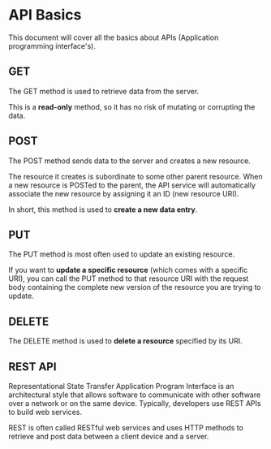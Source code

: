 
# API Basics

This document will cover all the basics about APIs (Application programming interface's).

## **GET**

The GET method is used to retrieve data from the server. 

This is a **read-only** method, so it has no risk of mutating or corrupting the data.

## **POST**

The POST method sends data to the server and creates a new resource. 

The resource it creates is subordinate to some other parent resource. When a new resource is POSTed to the parent, the API service will automatically associate the new resource by assigning it an ID (new resource URI). 

In short, this method is used to **create a new data entry**.

## **PUT**

The PUT method is most often used to update an existing resource. 

If you want to **update a specific resource** (which comes with a specific URI), you can call the PUT method to that resource URI with the request body containing the complete new version of the resource you are trying to update.

## **DELETE**

The DELETE method is used to **delete a resource** specified by its URI.

## REST API 

Representational State Transfer Application Program Interface is an architectural style that allows software to communicate with other software over a network or on the same device. Typically, developers use REST APIs to build web services. 

REST is often called RESTful web services and uses HTTP methods to retrieve and post data between a client device and a server.


